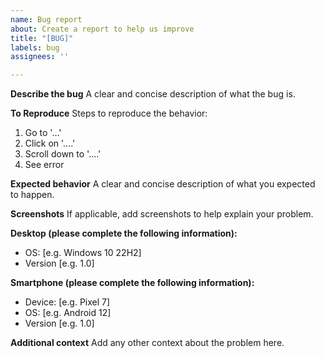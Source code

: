 ```yaml
---
name: Bug report
about: Create a report to help us improve
title: "[BUG]"
labels: bug
assignees: ''

---
```


**Describe the bug**
A clear and concise description of what the bug is.

**To Reproduce**
Steps to reproduce the behavior:
1. Go to '...'
2. Click on '....'
3. Scroll down to '....'
4. See error

**Expected behavior**
A clear and concise description of what you expected to happen.

**Screenshots**
If applicable, add screenshots to help explain your problem.

**Desktop (please complete the following information):**
 - OS: [e.g. Windows 10 22H2]
 - Version [e.g. 1.0]

**Smartphone (please complete the following information):**
 - Device: [e.g. Pixel 7]
 - OS: [e.g. Android 12]
 - Version [e.g. 1.0]

**Additional context**
Add any other context about the problem here.
